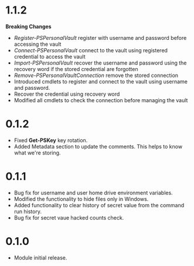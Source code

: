 # 1.1.2

**Breaking Changes**
- *Register-PSPersonalVault* register with username and password before accessing the vault
- *Connect-PSPersonalVault* connect to the vault using registered credential to access the vault
- *Import-PSPersonalVault* recover the username and password using the recovery word if the stored credential are forgotten
- *Remove-PSPersonalVaultConnection* remove the stored connection
- Introduced cmdlets to register and connect to the vault using username and password.
- Recover the credential using recovery word
- Modified all cmdlets to check the connection before managing the vault

# 0.1.2

- Fixed **Get-PSKey** key rotation.
- Added Metadata section to update the comments. This helps to know what we're storing.

# 0.1.1

- Bug fix for username and user home drive environment variables.
- Modified the functionality to hide files only in Windows.
- Added functionality to clear history of secret value from the command run history.
- Bug fix for secret vaue hacked counts check.

# 0.1.0

- Module initial release.